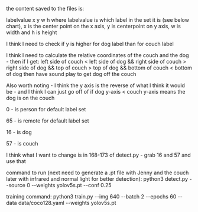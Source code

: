 the content saved to the files is: 

labelvalue x y w h 
where labelvalue is which label in the set it is (see below chart), x is the center point on the x axis, y is centerpoint on y axis, w is width and h is height



I think I need to check if y is higher for dog label than for couch label 

I think I need to calculate the relative coordinates of the couch and the dog - then if I get:
	left side of couch < left side of dog &&
	right side of couch > right side of dog &&
	top of couch > top of dog &&
	bottom of couch < bottom of dog
		then have sound play to get dog off the couch
		
		
Also worth noting - I think the y axis is the reverse of what I think it would be - and I think I can just go off of if dog y-axis < couch y-axis means the dog is on the couch


0 - is person for default label set 

65 - is remote for default label set

16 - is dog

57 - is couch

I think what I want to change is in 168-173 of detect.py - grab 16 and 57 and use that 

command to run (next need to generate a .pt file with Jenny and the couch later with infrared and normal light for better detection): 
python3 detect.py --source 0 --weights yolov5s.pt --conf 0.25


training command:
python3 train.py --img 640 --batch 2 --epochs 60 --data data/coco128.yaml --weights yolov5s.pt


